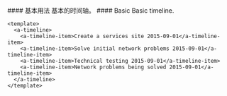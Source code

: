 <cn>
#### 基本用法
基本的时间轴。
</cn>

<us>
#### Basic
Basic timeline.
</us>

```vue
<template>
  <a-timeline>
    <a-timeline-item>Create a services site 2015-09-01</a-timeline-item>
    <a-timeline-item>Solve initial network problems 2015-09-01</a-timeline-item>
    <a-timeline-item>Technical testing 2015-09-01</a-timeline-item>
    <a-timeline-item>Network problems being solved 2015-09-01</a-timeline-item>
  </a-timeline>
</template>
```
